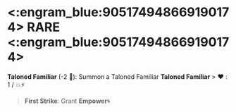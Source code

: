 # <:engram_blue:905174948669190174> RARE <:engram_blue:905174948669190174>

**Taloned Familiar** (-2 :large_blue_diamond:): Summon a Taloned Familiar 
**__Taloned Familiar__**
﻿> :heart:﻿﻿﻿ : 1 / :boom::zap:
> **First Strike**: Grant __Empower__🌀
